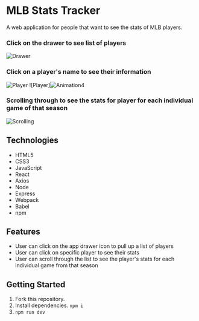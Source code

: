 # MLB Stats Tracker

A web application for people that want to see the stats of MLB players.

### Click on the drawer to see list of players
![Drawer](https://user-images.githubusercontent.com/80491609/153676869-bab75ada-9cc4-4819-b6f0-174cf9cebf3f.gif)

### Click on a player's name to see their information
![Player](https://user-images.githubusercontent.com/80491609/153676939-02d650b3-3351-469b-9d6e-1882032996e5.gif)
![Player]![Animation4](https://user-images.githubusercontent.com/80491609/153677689-ab9725f0-867e-4e31-9d38-2c64ca2589a1.gif)


### Scrolling through to see the stats for player for each individual game of that season
![Scrolling](https://user-images.githubusercontent.com/80491609/153676988-543819f4-c805-437b-8175-f2f8bb732611.gif)


## Technologies

* HTML5
* CSS3
* JavaScript
* React
* Axios
* Node
* Express
* Webpack
* Babel
* npm

## Features

- User can click on the app drawer icon to pull up a list of players
- User can click on specific player to see their stats
- User can scroll through the list to see the player's stats for each individual game from that season

## Getting Started

1. Fork this repository.
2. Install dependencies. 
```npm i```
4. ```npm run dev```
